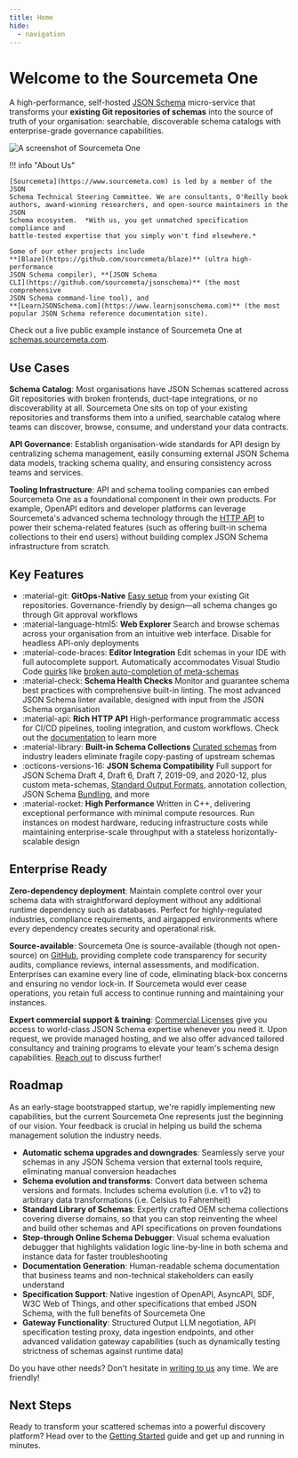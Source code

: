 ```yaml
---
title: Home
hide:
  - navigation
---
```


# Welcome to the Sourcemeta One

A high-performance, self-hosted [JSON Schema](https://json-schema.org)
micro-service that transforms your **existing Git repositories of schemas**
into the source of truth of your organisation: searchable, discoverable schema
catalogs with enterprise-grade governance capabilities.

<img alt="A screenshot of Sourcemeta One" loading="lazy" src="https://www.sourcemeta.com/screenshot.webp" id="screenshot">

!!! info "About Us"

    [Sourcemeta](https://www.sourcemeta.com) is led by a member of the JSON
    Schema Technical Steering Committee. We are consultants, O'Reilly book
    authors, award-winning researchers, and open-source maintainers in the JSON
    Schema ecosystem.  *With us, you get unmatched specification compliance and
    battle-tested expertise that you simply won't find elsewhere.*

    Some of our other projects include
    **[Blaze](https://github.com/sourcemeta/blaze)** (ultra high-performance
    JSON Schema compiler), **[JSON Schema
    CLI](https://github.com/sourcemeta/jsonschema)** (the most comprehensive
    JSON Schema command-line tool), and
    **[LearnJSONSchema.com](https://www.learnjsonschema.com)** (the most
    popular JSON Schema reference documentation site).

Check out a live public example instance of Sourcemeta One at
[schemas.sourcemeta.com](https://schemas.sourcemeta.com).

## Use Cases

**Schema Catalog**: Most organisations have JSON Schemas scattered across Git
repositories with broken frontends, duct-tape integrations, or no
discoverability at all. Sourcemeta One sits on top of your existing
repositories and transforms them into a unified, searchable catalog where teams
can discover, browse, consume, and understand your data contracts.

**API Governance**: Establish organisation-wide standards for API design by
centralizing schema management, easily consuming external JSON Schema data
models, tracking schema quality, and ensuring consistency across teams and
services.

**Tooling Infrastructure**: API and schema tooling companies can embed
Sourcemeta One as a foundational component in their own products. For example,
OpenAPI editors and developer platforms can leverage Sourcemeta's advanced
schema technology through the [HTTP API](api.md) to power their schema-related
features (such as offering built-in schema collections to their end users)
without building complex JSON Schema infrastructure from scratch.

## Key Features

<div class="grid cards" markdown>

- :material-git: __GitOps-Native__ [Easy setup](configuration.md) from your
  existing Git repositories.  Governance-friendly by design—all schema changes
  go through Git approval workflows
- :material-language-html5: __Web Explorer__ Search and browse schemas across
  your organisation from an intuitive web interface. Disable for headless
  API-only deployments
- :material-code-braces: __Editor Integration__ Edit schemas in your IDE with
  full autocomplete support. Automatically accommodates Visual Studio Code
  [quirks](https://github.com/microsoft/vscode-json-languageservice/issues/224)
  like [broken auto-completion of
  meta-schemas](https://github.com/microsoft/vscode-json-languageservice/issues/149)
- :material-check: __Schema Health Checks__ Monitor and guarantee schema best
  practices with comprehensive built-in linting. The most advanced JSON Schema
  linter available, designed with input from the JSON Schema organisation
- :material-api: __Rich HTTP API__ High-performance programmatic access for
  CI/CD pipelines, tooling integration, and custom workflows. Check out the
  [documentation](api.md) to learn more
- :material-library:  __Built-in Schema Collections__ [Curated
  schemas](library.md) from industry leaders eliminate fragile copy-pasting of
  upstream schemas
- :octicons-versions-16: __JSON Schema Compatibility__ Full support for JSON
  Schema Draft 4, Draft 6, Draft 7, 2019-09, and 2020-12, plus custom
  meta-schemas, [Standard Output
  Formats](https://json-schema.org/draft/2020-12/json-schema-core#name-output-formatting),
  annotation collection, JSON Schema
  [Bundling](https://json-schema.org/blog/posts/bundling-json-schema-compound-documents),
  and more
- :material-rocket: __High Performance__ Written in C++, delivering exceptional
  performance with minimal compute resources. Run instances on modest hardware,
  reducing infrastructure costs while maintaining enterprise-scale throughput
  with a stateless horizontally-scalable design

</div>

## Enterprise Ready

**Zero-dependency deployment**: Maintain complete control over your schema data
with straightforward deployment without any additional runtime dependency such
as databases. Perfect for highly-regulated industries, compliance requirements,
and airgapped environments where every dependency creates security and
operational risk.

**Source-available**: Sourcemeta One is source-available (though not
open-source) on [GitHub](https://github.com/sourcemeta/one), providing complete
code transparency for security audits, compliance reviews, internal
assessments, and modification. Enterprises can examine every line of code,
eliminating black-box concerns and ensuring no vendor lock-in. If Sourcemeta
would ever cease operations, you retain full access to continue running and
maintaining your instances.

**Expert commercial support & training**: [Commercial
Licenses](./commercial.md) give you access to world-class JSON Schema expertise
whenever you need it. Upon request, we provide managed hosting, and we also
offer advanced tailored consultancy and training programs to elevate your
team's schema design capabilities. [Reach out](mailto:hello@sourcemeta.com) to
discuss further!

## Roadmap

As an early-stage bootstrapped startup, we're rapidly implementing new
capabilities, but the current Sourcemeta One represents just the beginning of
our vision. Your feedback is crucial in helping us build the schema management
solution the industry needs.

- **Automatic schema upgrades and downgrades**: Seamlessly serve your schemas
  in any JSON Schema version that external tools require, eliminating manual
  conversion headaches
- **Schema evolution and transforms**: Convert data between schema versions and
  formats. Includes schema evolution (i.e. v1 to v2) to arbitrary data
  transformations (i.e. Celsius to Fahrenheit)
- **Standard Library of Schemas**: Expertly crafted OEM schema collections
  covering diverse domains, so that you can stop reinventing the wheel and
  build other schemas and API specifications on proven foundations
- **Step-through Online Schema Debugger**: Visual schema evaluation debugger
  that highlights validation logic line-by-line in both schema and instance
  data for faster troubleshooting
- **Documentation Generation**: Human-readable schema documentation that
  business teams and non-technical stakeholders can easily understand
- **Specification Support**: Native ingestion of OpenAPI, AsyncAPI, SDF, W3C
  Web of Things, and other specifications that embed JSON Schema, with the full
  benefits of Sourcemeta One
- **Gateway Functionality**: Structured Output LLM negotiation, API
  specification testing proxy, data ingestion endpoints, and other advanced
  validation gateway capabilities (such as dynamically testing strictness of
  schemas against runtime data)

Do you have other needs? Don't hesitate in [writing to
us](mailto:hello@sourcemeta.com) any time. We are friendly!

## Next Steps

Ready to transform your scattered schemas into a powerful discovery platform?
Head over to the [Getting Started](getting-started.md) guide and get up and
running in minutes.
